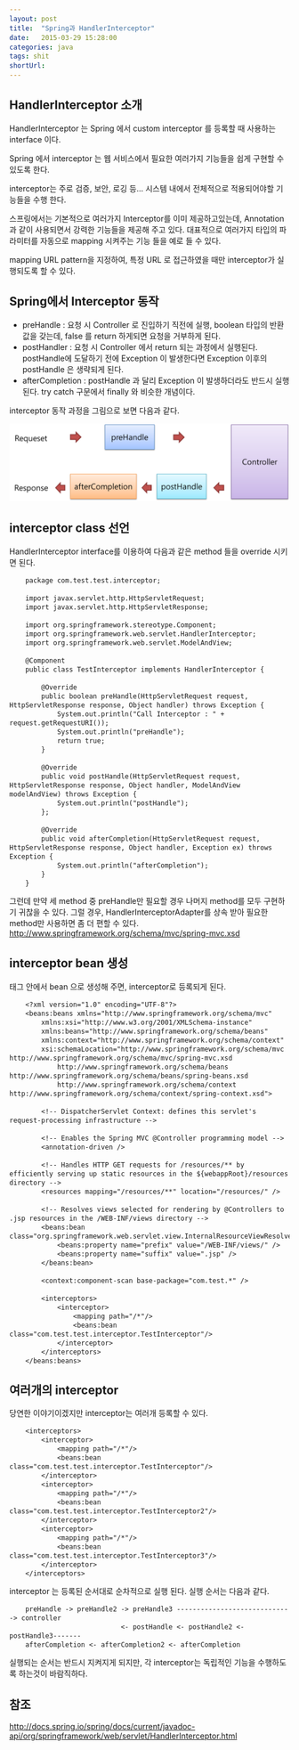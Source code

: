 ```yaml
---
layout: post
title:  "Spring과 HandlerInterceptor"
date:   2015-03-29 15:28:00
categories: java
tags: shit
shortUrl: 
---
```


HandlerInterceptor 소개
---------------- 

 HandlerInterceptor 는 Spring 에서 custom interceptor 를 등록할 때 사용하는 interface 이다.
 
 Spring 에서 interceptor 는 웹 서비스에서 필요한 여러가지 기능들을 쉽게 구현할 수 있도록 한다.
 
 interceptor는 주로 검증, 보안, 로깅 등... 시스템 내에서 전체적으로 적용되어야할 기능들을 수행 한다.
 
 스프링에서는 기본적으로 여러가지 Interceptor를 이미 제공하고있는데, Annotation과 같이 사용되면서 강력한 기능들을 제공해 주고 있다.
 대표적으로 여러가지 타입의 파라미터를 자동으로 mapping 시켜주는 기능 들을 예로 들 수 있다.
 
 mapping URL pattern을 지정하여, 특정 URL 로 접근하였을 때만 interceptor가 실행되도록 할 수 있다.

 
 

Spring에서 Interceptor 동작
---------------- 

* preHandle : 요청 시 Controller 로 진입하기 직전에 실행, boolean 타입의 반환값을 갖는데, false 를 return 하게되면 요청을 거부하게 된다.
* postHandler : 요청 시 Controller 에서 return 되는 과정에서 실행된다. postHandle에 도달하기 전에 Exception 이 발생한다면 Exception 이후의 postHandle 은 생략되게 된다.
* afterCompletion : postHandle 과 달리 Exception 이 발생하더라도 반드시 실행된다. try catch 구문에서 finally 와 비슷한 개념이다.

interceptor 동작 과정을 그림으로 보면 다음과 같다.

![](/img/interceptor.png)




interceptor class 선언
---------------- 

HandlerInterceptor interface를 이용하여 다음과 같은 method 들을 override 시키면 된다.

		package com.test.test.interceptor;

		import javax.servlet.http.HttpServletRequest;
		import javax.servlet.http.HttpServletResponse;

		import org.springframework.stereotype.Component;
		import org.springframework.web.servlet.HandlerInterceptor;
		import org.springframework.web.servlet.ModelAndView;

		@Component
		public class TestInterceptor implements HandlerInterceptor {
			
			@Override
			public boolean preHandle(HttpServletRequest request, HttpServletResponse response, Object handler) throws Exception {
				System.out.println("Call Interceptor : " + request.getRequestURI());
				System.out.println("preHandle");
				return true;
			}
			
			@Override
			public void postHandle(HttpServletRequest request, HttpServletResponse response, Object handler, ModelAndView modelAndView) throws Exception {
				System.out.println("postHandle");
			};
			
			@Override
			public void afterCompletion(HttpServletRequest request, HttpServletResponse response, Object handler, Exception ex) throws Exception {
				System.out.println("afterCompletion");
			}
		}


그런데 만약 세 method 중 preHandle만 필요할 경우 나머지 method를 모두 구현하기 귀찮을 수 있다.
그럴 경우, HandlerInterceptorAdapter를 상속 받아 필요한 method만 사용하면 좀 더 편할 수 있다.
		http://www.springframework.org/schema/mvc/spring-mvc.xsd

interceptor bean 생성
---------------- 

<interceptors> 태그 안에서 bean 으로 생성해 주면, interceptor로 등록되게 된다.

		
		<?xml version="1.0" encoding="UTF-8"?>
		<beans:beans xmlns="http://www.springframework.org/schema/mvc"
			xmlns:xsi="http://www.w3.org/2001/XMLSchema-instance"
			xmlns:beans="http://www.springframework.org/schema/beans"
			xmlns:context="http://www.springframework.org/schema/context"
			xsi:schemaLocation="http://www.springframework.org/schema/mvc http://www.springframework.org/schema/mvc/spring-mvc.xsd
				http://www.springframework.org/schema/beans http://www.springframework.org/schema/beans/spring-beans.xsd
				http://www.springframework.org/schema/context http://www.springframework.org/schema/context/spring-context.xsd">

			<!-- DispatcherServlet Context: defines this servlet's request-processing infrastructure -->
			
			<!-- Enables the Spring MVC @Controller programming model -->
			<annotation-driven />

			<!-- Handles HTTP GET requests for /resources/** by efficiently serving up static resources in the ${webappRoot}/resources directory -->
			<resources mapping="/resources/**" location="/resources/" />

			<!-- Resolves views selected for rendering by @Controllers to .jsp resources in the /WEB-INF/views directory -->
			<beans:bean class="org.springframework.web.servlet.view.InternalResourceViewResolver">
				<beans:property name="prefix" value="/WEB-INF/views/" />
				<beans:property name="suffix" value=".jsp" />
			</beans:bean>
			
			<context:component-scan base-package="com.test.*" />
			
			<interceptors>
				<interceptor>
					<mapping path="/*"/>
					<beans:bean class="com.test.test.interceptor.TestInterceptor"/>
				</interceptor>
			</interceptors>
		</beans:beans>


여러개의 interceptor 
----------------

당연한 이야기이겠지만 interceptor는 여러개 등록할 수 있다.


		<interceptors>
			<interceptor>
				<mapping path="/*"/>
				<beans:bean class="com.test.test.interceptor.TestInterceptor"/>
			</interceptor>
			<interceptor>
				<mapping path="/*"/>
				<beans:bean class="com.test.test.interceptor.TestInterceptor2"/>
			</interceptor>
			<interceptor>
				<mapping path="/*"/>
				<beans:bean class="com.test.test.interceptor.TestInterceptor3"/>
			</interceptor>
		</interceptors>
		

interceptor 는 등록된 순서대로 순차적으로 실행 된다.
실행 순서는 다음과 같다.


		preHandle -> preHandle2 -> preHandle3 -----------------------------> controller
								<- postHandle <- postHandle2 <- postHandle3-------
		afterCompletion <- afterCompletion2 <- afterCompletion
		

실행되는 순서는 반드시 지켜지게 되지만, 각 interceptor는 독립적인 기능을 수행하도록 하는것이 바람직하다.
		

참조
---------------- 

http://docs.spring.io/spring/docs/current/javadoc-api/org/springframework/web/servlet/HandlerInterceptor.html

